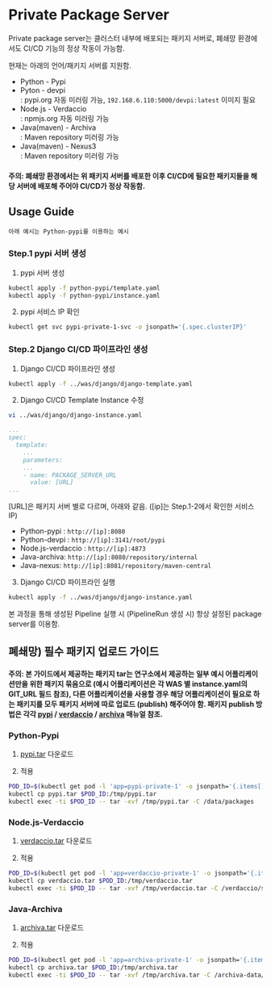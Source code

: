 # Private Package Server
Private package server는 클러스터 내부에 배포되는 패키지 서버로, 폐쇄망 환경에서도 CI/CD 기능의 정상 작동이 가능함.

현재는 아래의 언어/패키지 서버를 지원함.
* Python - Pypi
* Pyton - devpi  
: pypi.org 자동 미러링 가능, `192.168.6.110:5000/devpi:latest` 이미지 필요
* Node.js - Verdaccio  
: npmjs.org 자동 미러링 가능
* Java(maven) - Archiva  
: Maven repository 미러링 가능
* Java(maven) - Nexus3  
: Maven repository 미러링 가능

#### 주의: 폐쇄망 환경에서는 위 패키지 서버를 배포한 이후 CI/CD에 필요한 패키지들을 해당 서버에 배포해 주어야 CI/CD가 정상 작동함.

## Usage Guide
`아래 예시는 Python-pypi를 이용하는 예시`
### Step.1 pypi 서버 생성
1. pypi 서버 생성
```bash
kubectl apply -f python-pypi/template.yaml
kubectl apply -f python-pypi/instance.yaml
```
2. pypi 서비스 IP 확인
```bash
kubectl get svc pypi-private-1-svc -o jsonpath='{.spec.clusterIP}'
```
### Step.2 Django CI/CD 파이프라인 생성
1. Django CI/CD 파이프라인 생성
```bash
kubectl apply -f ../was/django/django-template.yaml
```
2. Django CI/CD Template Instance 수정
```bash
vi ../was/django/django-instance.yaml
```
```yaml
...
spec:
  template:
    ...
    parameters:
    ...
    - name: PACKAGE_SERVER_URL
      value: [URL]
...
```
[URL]은 패키지 서버 별로 다르며, 아래와 같음.
([ip]는 Step.1-2에서 확인한 서비스 IP)
* Python-pypi : `http://[ip]:8080`
* Python-devpi : `http://[ip]:3141/root/pypi`
* Node.js-verdaccio : `http://[ip]:4873`
* Java-archiva: `http://[ip]:8080/repository/internal`
* Java-nexus: `http://[ip]:8081/repository/maven-central`

3. Django CI/CD 파이프라인 실행
```bash
kubectl apply -f ../was/django/django-instance.yaml
```

본 과정을 통해 생성된 Pipeline 실행 시 (PipelineRun 생성 시) 항상 설정된 package server를 이용함.

## 폐쇄망) 필수 패키지 업로드 가이드
#### 주의: 본 가이드에서 제공하는 패키지 tar는 연구소에서 제공하는 일부 예시 어플리케이션만을 위한 패키지 묶음으로 (예시 어플리케이션은 각 WAS 별 instance.yaml의 GIT_URL 필드 참조), 다른 어플리케이션을 사용할 경우 해당 어플리케이션이 필요로 하는 패키지를 모두 패키지 서버에 따로 업로드 (publish) 해주어야 함. 패키지 publish 방법은 각각 [pypi](https://pypi.org/project/pypiserver/#uploading-packages-remotely) / [verdaccio](https://github.com/verdaccio/verdaccio#publishing) / [archiva](https://archiva.apache.org/docs/2.1.1/userguide/deploy.html) 매뉴얼 참조.

### Python-Pypi
1. [pypi.tar](http://192.168.1.150:9090/share/page/site/cloud-rnd-site/document-details?nodeRef=workspace://SpacesStore/ca04a89f-9cc3-41f5-a467-5ca40cd43fe6) 다운로드

2. 적용
```bash
POD_ID=$(kubectl get pod -l 'app=pypi-private-1' -o jsonpath='{.items[].metadata.name}')
kubectl cp pypi.tar $POD_ID:/tmp/pypi.tar
kubectl exec -ti $POD_ID -- tar -xvf /tmp/pypi.tar -C /data/packages
```

### Node.js-Verdaccio
1. [verdaccio.tar](http://192.168.1.150:9090/share/page/site/cloud-rnd-site/document-details?nodeRef=workspace://SpacesStore/2b1de285-8533-4dae-8163-c2dffdd3b2d7) 다운로드

2. 적용
```bash
POD_ID=$(kubectl get pod -l 'app=verdaccio-private-1' -o jsonpath='{.items[].metadata.name}')
kubectl cp verdaccio.tar $POD_ID:/tmp/verdaccio.tar
kubectl exec -ti $POD_ID -- tar -xvf /tmp/verdaccio.tar -C /verdaccio/storage
```

### Java-Archiva
1. [archiva.tar](http://192.168.1.150:9090/share/page/site/cloud-rnd-site/document-details?nodeRef=workspace://SpacesStore/3347e70b-f44e-4e1f-8668-28fd5cd96fd1) 다운로드

2. 적용
```bash
POD_ID=$(kubectl get pod -l 'app=archiva-private-1' -o jsonpath='{.items[].metadata.name}')
kubectl cp archiva.tar $POD_ID:/tmp/archiva.tar
kubectl exec -ti $POD_ID -- tar -xvf /tmp/archiva.tar -C /archiva-data/repositories/internal
```

